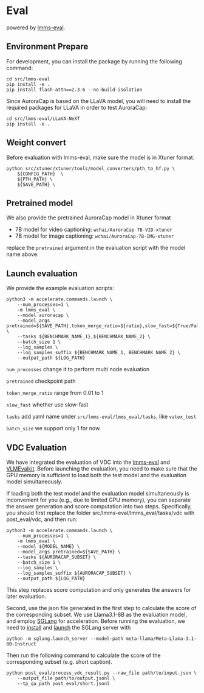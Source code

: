 # Eval
powered by [lmms-eval](https://github.com/EvolvingLMMs-Lab/lmms-eval).

## Environment Prepare

For development, you can install the package by running the following command:
```
cd src/lmms-eval
pip install -e .
pip install flash-attn==2.3.6 --no-build-isolation
```

Since AuroraCap is based on the LLaVA model, you will need to install the required packages for LLaVA in order to test AuroraCap:
```
cd src/lmms-eval/LLaVA-NeXT
pip install -e .
```

## Weight convert
Before evaluation with lmms-eval, make sure the model is in Xtuner format.
```
python src/xtuner/xtuner/tools/model_converters/pth_to_hf.py \
    ${CONFIG_PATH}  \
    ${PTH_PATH} \
    ${SAVE_PATH} \
```


## Pretrained model
We also provide the pretrained AuroraCap model in Xtuner format

- 7B model for video captioning: `wchai/AuroraCap-7B-VID-xtuner`
- 7B model for image captioning: `wchai/AuroraCap-7B-IMG-xtuner`

replace the `pretrained` argument in the evaluation script with the model name above.

## Launch evaluation
We provide the example evaluation scripts:
```
python3 -m accelerate.commands.launch \
    --num_processes=1 \
    -m lmms_eval \
    --model auroracap \
    --model_args pretrained=${SAVE_PATH},token_merge_ratio=${ratio},slow_fast=${True/False} \
    --tasks ${BENCHMARK_NAME_1},${BENCHMARK_NAME_2} \
    --batch_size 1 \
    --log_samples \
    --log_samples_suffix ${BENCHMARK_NAME_1, BENCHMARK_NAME_2} \
    --output_path ${LOG_PATH}
```
`num_processes` change it to perform multi node evaluation

`pretrained` checkpoint path

`token_merge_ratio` range from 0.01 to 1

`slow_fast` whether use slow-fast

`tasks` add yaml name under `src/lmms-eval/lmms_eval/tasks`, like `vatex_test`

`batch_size` we support only 1 for now.

## VDC Evaluation
We have integrated the evaluation of VDC into the [lmms-eval](https://github.com/EvolvingLMMs-Lab/lmms-eval) and [VLMEvalkit](https://github.com/open-compass/VLMEvalKit). Before launching the evaluation, you need to make sure that the GPU memory is sufficient to load both the test model and the evaluation model simultaneously.

If loading both the test model and the evaluation model simultaneously is inconvenient for you (e.g., due to limited GPU memory), you can separate the answer generation and score computation into two steps. Specifically, you should first replace the folder src/lmms-eval/lmms_eval/tasks/vdc with post_eval/vdc, and then run:
```
python3 -m accelerate.commands.launch \
    --num_processes=1 \
    -m lmms_eval \
    --model ${MODEL_NAME} \
    --model_args pretrained=${SAVE_PATH} \
    --tasks ${AURORACAP_SUBSET} \
    --batch_size 1 \
    --log_samples \
    --log_samples_suffix ${AURORACAP_SUBSET} \
    --output_path ${LOG_PATH}
```
This step replaces score computation and only generates the answers for later evaluation.

Second, use the json file generated in the first step to calculate the score of the corresponding subset. We use Llama3.1-8B as the evaluation model, and employ [SGLang](https://github.com/sgl-project/sglang) for acceleration. Before running the evaluation, we need to [install](https://docs.sglang.ai/start/install.html) and [launch](https://lmsys.org/blog/2024-07-25-sglang-llama3/) the SGLang server with 

```
python -m sglang.launch_server --model-path meta-llama/Meta-Llama-3.1-8B-Instruct
```

Then run the following command to calculate the score of the corresponding subset (e.g. short caption).
```
python post_eval/process_vdc_result.py --raw_file path/to/input.json \
    --output_file path/to/output.jsonl \
    --tp_qa_path post_eval/short.jsonl
```

